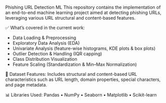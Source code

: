 Phishing URL Detection ML
This repository contains the implementation of an end-to-end machine learning project aimed at detecting phishing URLs, leveraging various URL structural and content-based features.

✅ What’s covered in the current work:

- Data Loading & Preprocessing
- Exploratory Data Analysis (EDA)
- Univariate Analysis (feature-wise histograms, KDE plots & box plots)
- Outlier Detection & Handling (IQR capping)
- Class Distribution Visualization
- Feature Scaling (Standardization & Min–Max Normalization)

🧠 Dataset Features:
Includes structural and content-based URL characteristics such as URL length, domain properties, special characters, and page metadata.

📊 Libraries Used:
Pandas • NumPy • Seaborn • Matplotlib • Scikit-learn
